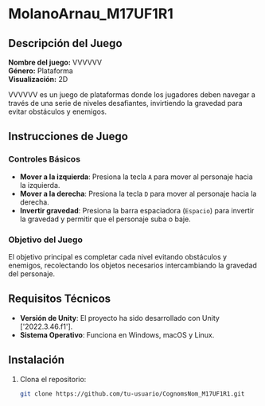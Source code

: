 # MolanoArnau_M17UF1R1

## Descripción del Juego
**Nombre del juego:** VVVVVV  
**Género:** Plataforma  
**Visualización:** 2D

VVVVVV es un juego de plataformas donde los jugadores deben navegar a través de una serie de niveles desafiantes, invirtiendo la gravedad para evitar obstáculos y enemigos.

## Instrucciones de Juego

### Controles Básicos
- **Mover a la izquierda**: Presiona la tecla `A` para mover al personaje hacia la izquierda.
- **Mover a la derecha**: Presiona la tecla `D` para mover al personaje hacia la derecha.
- **Invertir gravedad**: Presiona la barra espaciadora (`Espacio`) para invertir la gravedad y permitir que el personaje suba o baje.

### Objetivo del Juego
El objetivo principal es completar cada nivel evitando obstáculos y enemigos, recolectando los objetos necesarios intercambiando la gravedad del personaje.

## Requisitos Técnicos
- **Versión de Unity**: El proyecto ha sido desarrollado con Unity ['2022.3.46.f1'].
- **Sistema Operativo**: Funciona en Windows, macOS y Linux.

## Instalación
1. Clona el repositorio:
   ```bash
   git clone https://github.com/tu-usuario/CognomsNom_M17UF1R1.git
